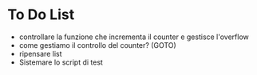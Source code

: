# To Do List

* controllare la funzione che incrementa il counter e gestisce l'overflow
* come gestiamo il controllo del counter? (GOTO)
* ripensare list
* Sistemare lo script di test
